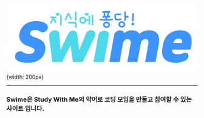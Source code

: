 ![swime](./documents/img/logo1.png){width: 200px}

---

### Swime은 Study With Me의 약어로 코딩 모임을 만들고 참여할 수 있는 사이트 입니다.

